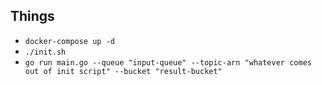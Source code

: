 ## Things

* `docker-compose up -d`
* `./init.sh`
* `go run main.go --queue "input-queue" --topic-arn "whatever comes out of init script" --bucket "result-bucket"`